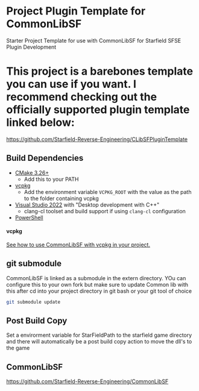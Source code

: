 # Project Plugin Template for CommonLibSF
Starter Project Template for use with CommonLibSF for Starfield SFSE Plugin Development

# This project is a barebones template you can use if you want.    I recommend checking out the officially supported plugin template linked below:
https://github.com/Starfield-Reverse-Engineering/CLibSFPluginTemplate

## Build Dependencies

- [CMake 3.26+](https://cmake.org/)
  - Add this to your PATH
- [vcpkg](https://github.com/microsoft/vcpkg)
  - Add the environment variable `VCPKG_ROOT` with the value as the path to the folder containing vcpkg
- [Visual Studio 2022](https://visualstudio.microsoft.com/) with "Desktop development with C++"
  - clang-cl toolset and build support if using `clang-cl` configuration
- [PowerShell](https://github.com/PowerShell/PowerShell/releases)

#### vcpkg

[See how to use CommonLibSF with vcpkg in your project.](https://github.com/Starfield-Reverse-Engineering/Starfield-RE-vcpkg)

## git submodule

CommonLibSF is linked as a submodule in the extern directory.    YOu can configure this to your own fork but make sure to update Common lib with this after cd into your project directory in git bash or your git tool of choice

```bash
git submodule update
```

## Post Build Copy

Set a envirorment variable for StarFieldPath to the starfield game directory and there will automatically be a post build copy action to move the dll's to the game

## CommonLibSF
https://github.com/Starfield-Reverse-Engineering/CommonLibSF


